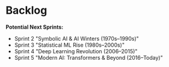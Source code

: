 # Backlog

**Potential Next Sprints:**

- Sprint 2 "Symbolic AI & AI Winters (1970s–1990s)"
- Sprint 3 "Statistical ML Rise (1980s–2000s)"
- Sprint 4 "Deep Learning Revolution (2006–2015)"
- Sprint 5 "Modern AI: Transformers & Beyond (2016–Today)"
